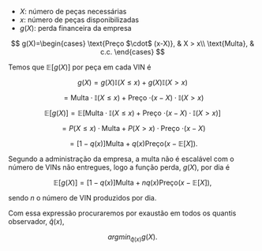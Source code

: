 - $X$: número de peças necessárias
- $x$: número de peças disponibilizadas
- $g(X)$: perda financeira da empresa

$$
g(X)=\begin{cases}
			\text{Preço $\cdot$ (x-X)}, & X > x\\
            \text{Multa}, & c.c.
		 \end{cases}
$$

Temos que $\mathbb{E}[g(X)]$ por peça em cada VIN é

$$g(X) = g(X) \mathbb{I}(X\leq x) + g(X)\mathbb{I}(X > x)$$

$$=\text{Multa}\cdot \mathbb{I}(X\leq x) + \text{Preço $\cdot (x-X)$}\cdot\mathbb{I}(X > x)$$

$$\mathbb{E}[g(X)] = \mathbb{E}\left[\text{Multa}\cdot \mathbb{I}(X\leq x) + \text{Preço $\cdot (x-X)$}\cdot\mathbb{I}(X > x)\right]$$

$$= P(X\leq x) \cdot \text{Multa} + P(X>x)\cdot \text{Preço $\cdot (x-X)$}$$

$$= [1 - q(x)]\text{Multa} + q(x)\text{Preço}(x-\mathbb{E}[X]).$$

Segundo a administração da empresa, a multa não é escalável com o número de VINs não entregues, logo a função perda, $g(X)$, por dia é

$$\mathbb{E}[g(X)] = [1 - q(x)]\text{Multa} + nq(x)\text{Preço}(x-\mathbb{E}[X]),$$

sendo $n$ o número de VIN produzidos por dia.

Com essa expressão procuraremos por exaustão em todos os quantis observador, $\hat{q}(x)$,

$${argmin}_{\hat{q}(x)} g(X).$$
